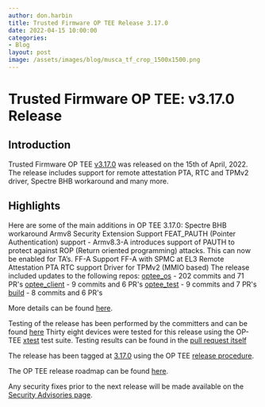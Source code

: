 ```yaml
---
author: don.harbin
title: Trusted Firmware OP TEE Release 3.17.0
date: 2022-04-15 10:00:00
categories:
- Blog
layout: post
image: /assets/images/blog/musca_tf_crop_1500x1500.png
---
```


**Trusted Firmware OP TEE: v3.17.0 Release**
=====================================================

Introduction
------------

Trusted Firmware OP TEE [v3.17.0](https://github.com/OP-TEE/optee_os/blob/3.17.0/CHANGELOG.md) was released on the 15th of April, 2022. The release includes support for remote attestation PTA, RTC  and TPMv2 driver, Spectre BHB workaround and many more.

Highlights 
----------

Here are some of the main additions in OP TEE 3.17.0:
Spectre BHB workaround
Armv8 Security Extension Support
FEAT_PAUTH (Pointer Authentication) support - Armv8.3-A introduces support of PAUTH to protect against ROP (Return oriented programming) attacks. This can now be enabled for TA’s.
FF-A Support
FF-A with SPMC at EL3
Remote Attestation PTA
RTC support
Driver for TPMv2 (MMIO based) 
The release included updates to the following repos:
[optee_os](https://optee.readthedocs.io/en/latest/building/gits/optee_os.html#optee-os) - 202 commits and 71 PR's
[optee_client](https://optee.readthedocs.io/en/latest/building/gits/optee_client.html#optee-client) - 9 commits and 6 PR's
[optee_test](https://optee.readthedocs.io/en/latest/building/gits/optee_test.html#optee-test) - 9 commits and 7 PR's
[build](https://optee.readthedocs.io/en/latest/building/gits/build.html#build) - 8 commits and 6 PR's
 

More details can be found [here](https://github.com/OP-TEE/optee_os/blob/master/CHANGELOG.md). 

Testing of the release has been performed by the committers and can be found [here](https://github.com/OP-TEE/optee_os/commit/f9e550142dd4b33ee1112f5dd64ffa94ba79cefa)
Thirty eight devices were tested for this release using the OP-TEE [xtest](https://optee.readthedocs.io/en/latest/building/gits/optee_test.html) test suite. Testing results can be found in the [pull request itself](https://github.com/OP-TEE/optee_os/pull/5094)

The release has been tagged at [3.17.0](https://github.com/OP-TEE/optee_os/releases/tag/3.17.0) using the OP TEE [release procedure](https://optee.readthedocs.io/en/latest/general/releases.html#release-procedure). 

The OP TEE release roadmap can be found [here](https://optee.readthedocs.io/en/latest/general/releases.html). 

Any security fixes prior to the next release will be made available on the [Security Advisories page](https://github.com/OP-TEE/optee_os/security/advisories?state=published). 

